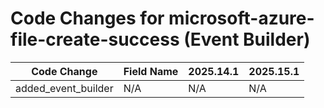 # Code Changes for microsoft-azure-file-create-success (Event Builder)

| Code Change | Field Name | 2025.14.1 | 2025.15.1 |
|-------------|------------|-----------|------------|
| added_event_builder | N/A | N/A | N/A |